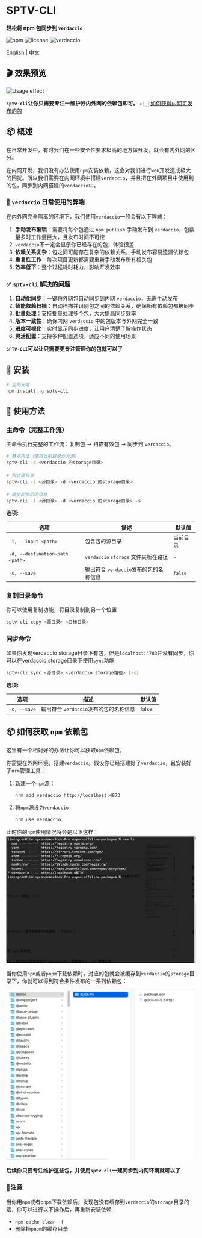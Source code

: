 # SPTV-CLI

**轻松将 npm 包同步到 `verdaccio`**

![npm](https://img.shields.io/npm/v/sptv-cli?logo=npm)
![license](https://img.shields.io/npm/l/sptv-cli)
![verdaccio](https://img.shields.io/badge/verdaccio-v6.1.6-orange.svg)

[English](README.md) | 中文

## 🎬 效果预览

![Usage effect](./media/effect_preview.gif)

**`sptv-cli`让你只需要专注一维护好内外网的依赖包即可。** 👉🏻 [如何获得内网可发布的包](#getPackages)

## 📦 概述

在日常开发中，有时我们在一些安全性要求极高的地方做开发，就会有内外网的区分。

在内网开发，我们没有办法使用`npm`安装依赖，这会对我们进行`web`开发造成极大的困扰。所以我们需要在内网环境中搭建`verdaccio`，并且把在外网项目中使用到的包，同步到内网搭建的`verdaccio`中。


### 🔴 `verdaccio` 日常使用的弊端

在内外网完全隔离的环境下，我们使用``verdaccio``一般会有以下弊端：

1. **手动发布繁琐**：需要将每个包通过 `npm publish` 手动发布到 `verdaccio`，包数量多时工作量巨大，且发布时间不可控
2. `verdaccio`不一定会显示你已经存在的包，体验很差
3. **依赖关系复杂**：包之间可能存在复杂的依赖关系，手动发布容易遗漏依赖包
4. **重复性工作**：每次项目更新都需要重新手动发布所有相关包
5. **效率低下**：整个过程耗时耗力，影响开发效率

### ✅ `sptv-cli` 解决的问题

1. **自动化同步**：一键将外网包自动同步到内网 `verdaccio`，无需手动发布
2. **智能依赖扫描**：自动扫描并识别包之间的依赖关系，确保所有依赖包都被同步
3. **批量处理**：支持批量处理多个包，大大提高同步效率
4. **版本一致性**：确保内网 `verdaccio` 中的包版本与外网完全一致
6. **进度可视化**：实时显示同步进度，让用户清楚了解操作状态
7. **灵活配置**：支持多种配置选项，适应不同的使用场景

**`SPTV-CLI`可以让只需要更专注管理你的包就可以了**

## 🚀 安装

```bash
# 全局安装
npm install -g sptv-cli
```

## 📖 使用方法

### 主命令（完整工作流）

主命令执行完整的工作流：复制包 → 扫描有效包 → 同步到 `verdaccio`。

```bash
# 基本用法（使用当前目录作为源）
sptv-cli -d <verdaccio 的storage目录>

# 指定源目录
sptv-cli -i <源目录> -d <verdaccio 的storage目录>

# 输出同步后的信息
sptv-cli -i <源目录> -d <verdaccio 的storage目录> -s
```

**选项:**

| 选项 | 描述 | 默认值 |
|------|------|--------|
| `-i, --input <path>` | 包含包的源目录 | 当前目录 |
| `-d, --destination-path <path>` | `verdaccio` `storage` 文件夹所在路径 | - |
| `-s, --save` | 输出符合 `verdaccio`发布的包的名称信息 | `false` |

### 复制目录命令

你可以使用复制功能，将目录复制到另一个位置

```bash
sptv-cli copy <源目录> <目标目录>
```

### 同步命令

如果你发现verdaccio storage目录下有包，但是`localhost:4783`并没有同步，你可以在verdaccio storage目录下使用`sync`功能

```bash
sptv-cli sync <源目录> <verdaccio storage路径> [-s]
```

**选项:**

| 选项 | 描述 | 默认值 |
|------|------|--------|
| `-s, --save` | 输出符合 `verdaccio`发布的包的名称信息 | false |

## <a id="getPackages">📦 如何获取 `npm` 依赖包</a> 

这里有一个相对好的办法让你可以获取`npm`依赖包。

你需要在外网环境，搭建`verdaccio`。假设你已经搭建好了`verdaccio`，且安装好了`nrm`管理工具：

1. 新建一个`npm`源：

    ```bash
    nrm add verdaccio http://localhost:4873
    ```

2. 将`npm`源设为`verdaccio`
    ```bash
    nrm use verdaccio
    ```

此时你的`npm`使用情况将会是以下这样：
![alt text](./media/nrm.png)

当你使用`npm`或者`pnpm`下载依赖时，对应的包就会被缓存到`verdaccio`的`storage`目录下，你就可以得到符合条件发布的一系列依赖包：

![packages](./media/packages.png)

**后续你只要专注维护这些包，并使用`sptv-cli`一建同步到内网环境就可以了**

### 📢注意

当你用`npm`或者`pnpm`下载依赖后，发现包没有缓存到`verdaccio`的`storage`目录的话，你可以进行以下操作后，再重新安装依赖：
- `npm cache clean -f`
- 删除掉`pnpm`的缓存目录